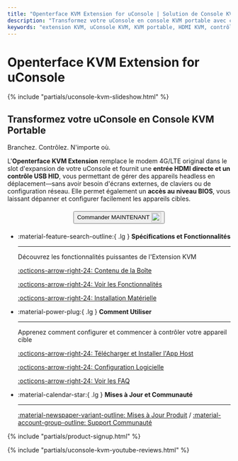 ```yaml
---
title: "Openterface KVM Extension for uConsole | Solution de Console KVM Portable"
description: "Transformez votre uConsole en console KVM portable avec cette carte d'extension plug-and-play. Entrée HDMI directe et contrôle USB HID pour la gestion d'appareils headless en déplacement."
keywords: "extension KVM, uConsole KVM, KVM portable, HDMI KVM, contrôle USB HID, contrôle headless, remplacement 4G LTE, extension uConsole, console KVM mobile"
---
```


# **Openterface KVM Extension for uConsole**

{% include "partials/uconsole-kvm-slideshow.html" %}

<div class="slogan-highlight">
  <h2 class="slogan-text">Transformez votre uConsole en Console KVM Portable</h2>
  <div class="slogan-subtitle">Branchez. Contrôlez. N'importe où.</div>
</div>

L'**Openterface KVM Extension** remplace le modem 4G/LTE original dans le slot d'expansion de votre uConsole et fournit une **entrée HDMI directe et un contrôle USB HID**, vous permettant de gérer des appareils headless en déplacement—sans avoir besoin d'écrans externes, de claviers ou de configuration réseau. Elle permet également un **accès au niveau BIOS**, vous laissant dépanner et configurer facilement les appareils cibles.

<div style="text-align: center; margin: 20px 0;">
  <button class="md-button" onclick="window.open('https://shop.techxartisan.com/products/openterface-kvm-ext-for-uconsole', '_blank')">
    Commander MAINTENANT
    <img
      class="skip-lightbox"
      src="https://assets.openterface.com/images/trademark/txa.svg"
      alt="TxA Shop"
      style="vertical-align: middle; height: 22px;"
    >
  </button>
</div>

<div class="grid cards" markdown>

-   :material-feature-search-outline:{ .lg } __Spécifications et Fonctionnalités__

    ---

    Découvrez les fonctionnalités puissantes de l'Extension KVM

    [:octicons-arrow-right-24: Contenu de la Boîte](/product/uconsole-kvm-extension/whats-in-the-box/)

    [:octicons-arrow-right-24: Voir les Fonctionnalités](/product/uconsole-kvm-extension/features)

    [:octicons-arrow-right-24: Installation Matérielle](/product/uconsole-kvm-extension/hardware-installation)


-   :material-power-plug:{ .lg } __Comment Utiliser__

    ---

    Apprenez comment configurer et commencer à contrôler votre appareil cible

    [:octicons-arrow-right-24: Télécharger et Installer l'App Host](/app)

    [:octicons-arrow-right-24: Configuration Logicielle](/product/uconsole-kvm-extension/software-setup)

    [:octicons-arrow-right-24: Voir les FAQ](/product/uconsole-kvm-extension/faq)

</div>


<div class="grid cards" markdown>

-   :material-calendar-star:{ .lg } __Mises à Jour et Communauté__

    ---

    [:material-newspaper-variant-outline: Mises à Jour Produit](/product/uconsole-kvm-extension/updates/) / [:material-account-group-outline: Support Communauté](/discord)

</div>

{% include "partials/product-signup.html" %}

{% include "partials/uconsole-kvm-youtube-reviews.html" %}
